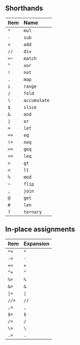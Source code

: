 ## Shorthands

| Item | Name |
| :-- | :-- |
| `*` | `mul` |
| `-` | `sub` |
| `+` | `add` |
| `//` | `div` |
| `=~` | `match` |
| `^` | `xor` |
| `!` | `not` |
| `.` | `map` |
| `ı` | `range` |
| `/` | `fold` |
| `\` | `accumulate` |
| `$` | `slice` |
| `&` | `and` |
| `\|` | `or` |
| `=` | `let` |
| `==` | `eq` |
| `!=` | `neq` |
| `>=` | `geq` |
| `<=` | `leq` |
| `>` | `gt` |
| `<` | `lt` |
| `%` | `mod` |
| `~` | `flip` |
| `,` | `join` |
| `@` | `get` |
| `#` | `len` |
| `?` | `ternary` |

## In-place assignments

| Item | Expansion |
| :-- | :-- |
| `*=` | `*` |
| `-=` | `-` |
| `+=` | `+` |
| `^=` | `^` |
| `%=` | `%` |
| `&=` | `&` |
| `\|=` | `\|` |
| `//=` | `//` |
| `,=` | `,` |
| `$=` | `$` |
| `/=` | `/` |
| `\=` | `\` |
| `.=` | `.` |
